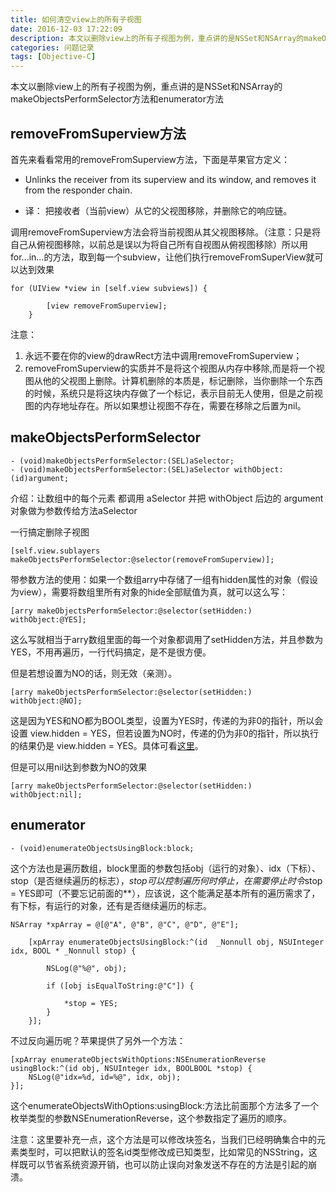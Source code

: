 ```yaml
---
title: 如何清空view上的所有子视图
date: 2016-12-03 17:22:09
description: 本文以删除view上的所有子视图为例，重点讲的是NSSet和NSArray的makeObjectsPerformSelector方法和enumerator方法
categories: 问题记录
tags: [Objective-C]
---
```

本文以删除view上的所有子视图为例，重点讲的是NSSet和NSArray的makeObjectsPerformSelector方法和enumerator方法
## removeFromSuperview方法

首先来看看常用的removeFromSuperview方法，下面是苹果官方定义：

* Unlinks the receiver from its superview and its window,
and removes it from the responder chain.


* 译： 把接收者（当前view）从它的父视图移除，并删除它的响应链。 


调用removeFromSuperview方法会将当前视图从其父视图移除。（注意：只是将自己从俯视图移除，以前总是误以为将自己所有自视图从俯视图移除）所以用for...in...的方法，取到每一个subview，让他们执行removeFromSuperView就可以达到效果

```
for (UIView *view in [self.view subviews]) {

        [view removeFromSuperview];
    }
```



 注意：
 1. 永远不要在你的view的drawRect方法中调用removeFromSuperview；
 2. removeFromSuperview的实质并不是将这个视图从内存中移除,而是将一个视图从他的父视图上删除。计算机删除的本质是，标记删除，当你删除一个东西的时候，系统只是将这块内存做了一个标记，表示目前无人使用，但是之前视图的内存地址存在。所以如果想让视图不存在，需要在移除之后置为nil。

## makeObjectsPerformSelector

```
- (void)makeObjectsPerformSelector:(SEL)aSelector;  
- (void)makeObjectsPerformSelector:(SEL)aSelector withObject:(id)argument; 
```
介绍：让数组中的每个元素 都调用 aSelector  并把 withObject 后边的 argument 对象做为参数传给方法aSelector

一行搞定删除子视图

```
[self.view.sublayers makeObjectsPerformSelector:@selector(removeFromSuperview)];
```

带参数方法的使用：如果一个数组arry中存储了一组有hidden属性的对象（假设为view），需要将数组里所有对象的hide全部赋值为真，就可以这么写：

```
[arry makeObjectsPerformSelector:@selector(setHidden:) withObject:@YES];  
```
这么写就相当于arry数组里面的每一个对象都调用了setHidden方法，并且参数为YES，不用再遍历，一行代码搞定，是不是很方便。

但是若想设置为NO的话，则无效（亲测）。

```
[arry makeObjectsPerformSelector:@selector(setHidden:) withObject:@NO];  
```
这是因为YES和NO都为BOOL类型，设置为YES时，传递的为非0的指针，所以会设置 view.hidden = YES，但若设置为NO时，传递的仍为非0的指针，所以执行的结果仍是 view.hidden = YES。具体可看[这里](https://www.cnblogs.com/Apologize/p/5383652.html)。

但是可以用nil达到参数为NO的效果

```
[arry makeObjectsPerformSelector:@selector(setHidden:) withObject:nil];  
```
## enumerator ##

```
- (void)enumerateObjectsUsingBlock:block;
```
这个方法也是遍历数组，block里面的参数包括obj（运行的对象）、idx（下标）、stop（是否继续遍历的标志），*stop可以控制遍历何时停止，在需要停止时令*stop = YES即可（不要忘记前面的**），应该说，这个能满足基本所有的遍历需求了，有下标，有运行的对象，还有是否继续遍历的标志。

```
NSArray *xpArray = @[@"A", @"B", @"C", @"D", @"E"];
    
    [xpArray enumerateObjectsUsingBlock:^(id  _Nonnull obj, NSUInteger idx, BOOL * _Nonnull stop) {
        
        NSLog(@"%@", obj);
        
        if ([obj isEqualToString:@"C"]) {
            
            *stop = YES;
        }
    }];
```
不过反向遍历呢？苹果提供了另外一个方法：

```
[xpArray enumerateObjectsWithOptions:NSEnumerationReverse usingBlock:^(id obj, NSUInteger idx, BOOLBOOL *stop) {  
    NSLog(@"idx=%d, id=%@", idx, obj);  
}]; 
```
这个enumerateObjectsWithOptions:usingBlock:方法比前面那个方法多了一个枚举类型的参数NSEnumerationReverse，这个参数指定了遍历的顺序。

注意：这里要补充一点，这个方法是可以修改块签名，当我们已经明确集合中的元素类型时，可以把默认的签名id类型修改成已知类型，比如常见的NSString，这样既可以节省系统资源开销，也可以防止误向对象发送不存在的方法是引起的崩溃。
